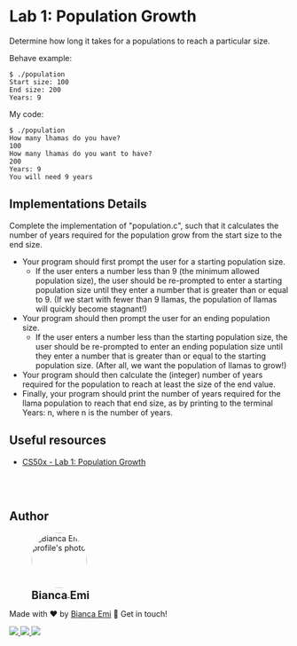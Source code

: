 ﻿# Lab 1: Population Growth

Determine how long it takes for a populations to reach a particular size.

Behave example:
```
$ ./population
Start size: 100
End size: 200
Years: 9
```

My code:
```
$ ./population
How many lhamas do you have?
100
How many lhamas do you want to have?
200
Years: 9
You will need 9 years
```

## Implementations Details

Complete the implementation of "population.c", such that it calculates the number of years required for the population grow from the start size to the end size.
* Your program should first prompt the user for a starting population size.
	* If the user enters a number less than 9 (the minimum allowed population size), the user should be re-prompted to enter a starting population size until they enter a number that is greater than or equal to 9. (If we start with fewer than 9 llamas, the population of llamas will quickly become stagnant!)
* Your program should then prompt the user for an ending population size.
	* If the user enters a number less than the starting population size, the user should be re-prompted to enter an ending population size until they enter a number that is greater than or equal to the starting population size. (After all, we want the population of llamas to grow!)
* Your program should then calculate the (integer) number of years required for the population to reach at least the size of the end value.
* Finally, your program should print the number of years required for the llama population to reach that end size, as by printing to the terminal Years: n, where n is the number of years.

## Useful resources
- [CS50x - Lab 1: Population Growth](https://cs50.harvard.edu/x/2021/labs/1/population/)

<br /><br />

## Author
<div sytle="display: inline-block;">
    <figure>
        <a href="https://github.com/bemibrando" target="_blank">
            <img style="border-radius: 50%;" src="https://avatars.githubusercontent.com/u/102377919?v=4" width="100px" alt="Bianca Emi profile's photo"> <br />
            <sub style="text-align: center; font-size: 1.4em;"><b>Bianca Emi</b></sub>
        </a>
    </figure>
    <p>Made with ♥ by <a href="https://github.com/bemibrando" target="_blank">Bianca Emi</a> 👋 Get in touch!</p>
    <div align="start">
        <a href="https://www.linkedin.com/in/bianca-emi/" target="_blank">
            <img src="https://img.shields.io/badge/LinkedIn-0077B5?style=for-the-badge&logo=linkedin&logoColor=white">
        </a>   
        <a href="https://twitter.com/bemibrando" target="_blank">
            <img src="https://img.shields.io/badge/Twitter-1DA1F2?style=for-the-badge&logo=twitter&logoColor=white">
        </a>   
        <a href="mailto: bemi.brando@outlook.com">
            <img src="https://img.shields.io/badge/bemi.brando@outlook.com-0078D4?style=for-the-badge&logo=microsoft-outlook&logoColor=white">
        </a><br/>
    </div>
</div>